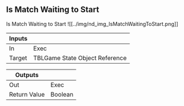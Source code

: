 ## Is Match Waiting to Start
Is Match Waiting to Start
![[../img/nd_img_IsMatchWaitingToStart.png]]

|Inputs||
|--|--|
| In | Exec |
| Target | TBLGame State Object Reference |

|Outputs||
|--|--|
| Out | Exec |
| Return Value | Boolean |
